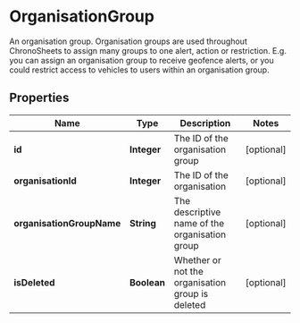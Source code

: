 

# OrganisationGroup

An organisation group.  Organisation groups are used throughout ChronoSheets to assign many groups to one alert, action or restriction.  E.g. you can assign an organisation group to receive geofence alerts, or you could restrict access to vehicles to users within an organisation group.
## Properties

Name | Type | Description | Notes
------------ | ------------- | ------------- | -------------
**id** | **Integer** | The ID of the organisation group |  [optional]
**organisationId** | **Integer** | The ID of the organisation |  [optional]
**organisationGroupName** | **String** | The descriptive name of the organisation group |  [optional]
**isDeleted** | **Boolean** | Whether or not the organisation group is deleted |  [optional]




